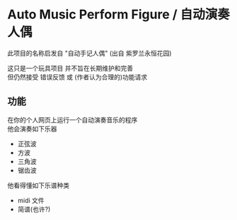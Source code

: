 # Auto Music Perform Figure / 自动演奏人偶

此项目的名称启发自 "自动手记人偶" (出自 紫罗兰永恒花园)

这只是一个玩具项目 并不旨在长期维护和完善  
但仍然接受 错误反馈 或 (作者认为合理的)功能请求

## 功能

在你的个人网页上运行一个自动演奏音乐的程序  
他会演奏如下乐器

-   正弦波
-   方波
-   三角波
-   锯齿波

他看得懂如下乐谱种类

-   midi 文件
-   简谱(也许?)
